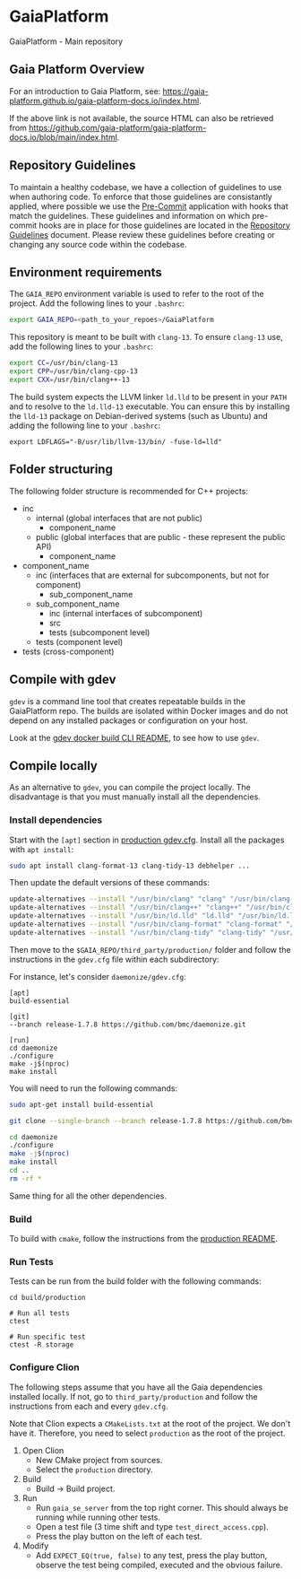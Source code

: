 # GaiaPlatform

GaiaPlatform - Main repository

## Gaia Platform Overview

For an introduction to Gaia Platform, see: https://gaia-platform.github.io/gaia-platform-docs.io/index.html.

If the above link is not available, the source HTML can also be retrieved from https://github.com/gaia-platform/gaia-platform-docs.io/blob/main/index.html.

## Repository Guidelines

To maintain a healthy codebase, we have a collection of guidelines to use when authoring code.
To enforce that those guidelines are consistantly applied, where possible we use the [Pre-Commit](https://pre-commit.com) application with hooks that match the guidelines.
These guidelines and information on which pre-commit hooks are in place for those guidelines are located in the [Repository Guidelines](docs/repository-guidelines.md) document.
Please review these guidelines before creating or changing any source code within the codebase.

## Environment requirements

The `GAIA_REPO` environment variable is used to refer to the root of the project. Add the following lines to your `.bashrc`:

```bash
export GAIA_REPO=<path_to_your_repoes>/GaiaPlatform
```

This repository is meant to be built with `clang-13`. To ensure `clang-13` use, add the following lines to your `.bashrc`:

```bash
export CC=/usr/bin/clang-13
export CPP=/usr/bin/clang-cpp-13
export CXX=/usr/bin/clang++-13
```

The build system expects the LLVM linker `ld.lld` to be present in your `PATH` and to resolve to the `ld.lld-13` executable. You can ensure this by installing the `lld-13` package on Debian-derived systems (such as Ubuntu) and adding the following line to your `.bashrc`:

```
export LDFLAGS="-B/usr/lib/llvm-13/bin/ -fuse-ld=lld"
```

## Folder structuring

The following folder structure is recommended for C++ projects:

* inc
  * internal (global interfaces that are not public)
    * component_name
  * public (global interfaces that are public - these represent the public API)
    * component_name
* component_name
  * inc (interfaces that are external for subcomponents, but not for component)
    * sub\_component\_name
  * sub\_component\_name
    * inc (internal interfaces of subcomponent)
    * src
    * tests (subcomponent level)
  * tests (component level)
* tests (cross-component)

## Compile with gdev

`gdev` is a command line tool that creates repeatable builds in the GaiaPlatform repo. The builds are isolated within Docker images and do not depend on any installed packages or configuration on your host.

Look at the [gdev docker build CLI README](dev_tools/gdev/README.md), to see how to use `gdev`.

## Compile locally

As an alternative to `gdev`, you can compile the project locally. The disadvantage is that you must manually install all the dependencies.

### Install dependencies

Start with the `[apt]` section in [production gdev.cfg](production/gdev.cfg). Install all the packages with `apt install`:

```bash
sudo apt install clang-format-13 clang-tidy-13 debhelper ...
```

Then update the default versions of these commands:

```bash
update-alternatives --install "/usr/bin/clang" "clang" "/usr/bin/clang-13" 10
update-alternatives --install "/usr/bin/clang++" "clang++" "/usr/bin/clang++-13" 10
update-alternatives --install "/usr/bin/ld.lld" "ld.lld" "/usr/bin/ld.lld-13" 10
update-alternatives --install "/usr/bin/clang-format" "clang-format" "/usr/bin/clang-format-13" 10
update-alternatives --install "/usr/bin/clang-tidy" "clang-tidy" "/usr/bin/clang-tidy-13" 10
```

Then move to the `$GAIA_REPO/third_party/production/` folder and follow the instructions in the `gdev.cfg` file within each subdirectory:

For instance, let's consider `daemonize/gdev.cfg`:

```text
[apt]
build-essential

[git]
--branch release-1.7.8 https://github.com/bmc/daemonize.git

[run]
cd daemonize
./configure
make -j$(nproc)
make install
```

You will need to run the following commands:

```bash
sudo apt-get install build-essential

git clone --single-branch --branch release-1.7.8 https://github.com/bmc/daemonize.git

cd daemonize
./configure
make -j$(nproc)
make install
cd ..
rm -rf *
```

Same thing for all the other dependencies.

### Build

To build with `cmake`, follow the instructions from the [production README](production/README.md).

### Run Tests

Tests can be run from the build folder with the following commands:

```
cd build/production

# Run all tests
ctest

# Run specific test
ctest -R storage
```

### Configure Clion

The following steps assume that you have all the Gaia dependencies installed locally. If not, go to `third_party/production` and follow the instructions from each and every `gdev.cfg`.

Note that Clion expects a `CMakeLists.txt` at the root of the project. We don't have it. Therefore, you need to select `production` as the root of the project.

1. Open Clion
   - New CMake project from sources.
   - Select the `production` directory.
2. Build
   - Build -> Build project.
3. Run
   - Run `gaia_se_server` from the top right corner. This should always be running while running other tests.
   - Open a test file (3 time shift and type `test_direct_access.cpp`).
   - Press the play button on the left of each test.
4. Modify
   - Add `EXPECT_EQ(true, false)` to any test, press the play button, observe the test being compiled, executed and the obvious failure.

